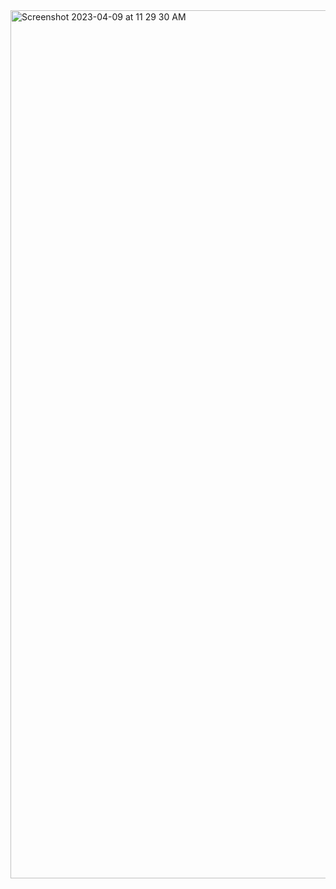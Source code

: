 
<img width="1389" alt="Screenshot 2023-04-09 at 11 29 30 AM" src="https://user-images.githubusercontent.com/125736610/230781893-f1c0b5c6-9360-4570-87b4-1d72a9a3544a.png">
